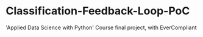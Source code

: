 # Classification-Feedback-Loop-PoC
'Applied Data Science with Python' Course final project,  with EverCompliant
